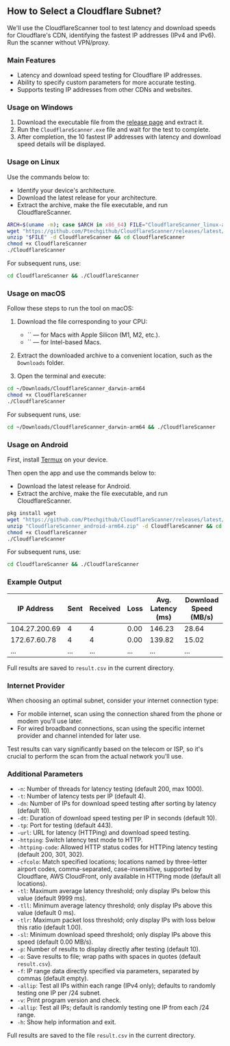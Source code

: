 ## How to Select a Cloudflare Subnet?

We'll use the CloudflareScanner tool to test latency and download speeds for Cloudflare's CDN, identifying the fastest IP addresses (IPv4 and IPv6). Run the scanner without VPN/proxy.

### Main Features

- Latency and download speed testing for Cloudflare IP addresses.
- Ability to specify custom parameters for more accurate testing.
- Supports testing IP addresses from other CDNs and websites.

### Usage on Windows

1. Download the executable file from the [release page](https://github.com/Ptechgithub/CloudflareScanner/releases/latest) and extract it.
2. Run the `CloudflareScanner.exe` file and wait for the test to complete.
3. After completion, the 10 fastest IP addresses with latency and download speed details will be displayed.

### Usage on Linux

Use the commands below to:

- Identify your device's architecture.
- Download the latest release for your architecture.
- Extract the archive, make the file executable, and run CloudflareScanner.

```bash
ARCH=$(uname -m); case $ARCH in x86_64) FILE="CloudflareScanner_linux-amd64.zip";; aarch64|arm64) FILE="CloudflareScanner_linux-arm64.zip";; armv7l) FILE="CloudflareScanner_linux-arm7.zip";; mips64) FILE="CloudflareScanner_linux-mips64.zip";; mips64le) FILE="CloudflareScanner_linux-mips64le.zip";; riscv64) FILE="CloudflareScanner_linux-riscv64.zip";; *) echo "Unsupported architecture: $ARCH"; exit 1;; esac
wget "https://github.com/Ptechgithub/CloudflareScanner/releases/latest/download/$FILE"
unzip "$FILE" -d CloudflareScanner && cd CloudflareScanner
chmod +x CloudflareScanner
./CloudflareScanner
```

For subsequent runs, use:

```bash
cd CloudflareScanner && ./CloudflareScanner
```

### Usage on macOS

Follow these steps to run the tool on macOS:

1. Download the file corresponding to your CPU:

   - `` — for Macs with Apple Silicon (M1, M2, etc.).
   - `` — for Intel-based Macs.

2. Extract the downloaded archive to a convenient location, such as the `Downloads` folder.

3. Open the terminal and execute:

```bash
cd ~/Downloads/CloudflareScanner_darwin-arm64
chmod +x CloudflareScanner
./CloudflareScanner
```

For subsequent runs, use:

```bash
cd ~/Downloads/CloudflareScanner_darwin-arm64 && ./CloudflareScanner
```

### Usage on Android

First, install [Termux](https://play.google.com/store/apps/details?id=com.termux) on your device.

Then open the app and use the commands below to:

- Download the latest release for Android.
- Extract the archive, make the file executable, and run CloudflareScanner.

```bash
pkg install wget
wget "https://github.com/Ptechgithub/CloudflareScanner/releases/latest/download/CloudflareScanner_android-arm64.zip"
unzip "CloudflareScanner_android-arm64.zip" -d CloudflareScanner && cd CloudflareScanner
chmod +x CloudflareScanner
./CloudflareScanner
```

For subsequent runs, use:

```bash
cd CloudflareScanner && ./CloudflareScanner
```

### Example Output

| IP Address    | Sent | Received | Loss | Avg. Latency (ms) | Download Speed (MB/s) |
| ------------- | ---- | -------- | ---- | ----------------- | --------------------- |
| 104.27.200.69 | 4    | 4        | 0.00 | 146.23            | 28.64                 |
| 172.67.60.78  | 4    | 4        | 0.00 | 139.82            | 15.02                 |
| ...           | ...  | ...      | ...  | ...               | ...                   |

Full results are saved to `result.csv` in the current directory.

### Internet Provider

When choosing an optimal subnet, consider your internet connection type:

- For mobile internet, scan using the connection shared from the phone or modem you'll use later.
- For wired broadband connections, scan using the specific internet provider and channel intended for later use.

Test results can vary significantly based on the telecom or ISP, so it's crucial to perform the scan from the actual network you'll use.

### Additional Parameters

- `-n`: Number of threads for latency testing (default 200, max 1000).
- `-t`: Number of latency tests per IP (default 4).
- `-dn`: Number of IPs for download speed testing after sorting by latency (default 10).
- `-dt`: Duration of download speed testing per IP in seconds (default 10).
- `-tp`: Port for testing (default 443).
- `-url`: URL for latency (HTTPing) and download speed testing.
- `-httping`: Switch latency test mode to HTTP.
- `-httping-code`: Allowed HTTP status codes for HTTPing latency testing (default 200, 301, 302).
- `-cfcolo`: Match specified locations; locations named by three-letter airport codes, comma-separated, case-insensitive, supported by Cloudflare, AWS CloudFront, only available in HTTPing mode (default all locations).
- `-tl`: Maximum average latency threshold; only display IPs below this value (default 9999 ms).
- `-tll`: Minimum average latency threshold; only display IPs above this value (default 0 ms).
- `-tlr`: Maximum packet loss threshold; only display IPs with loss below this ratio (default 1.00).
- `-sl`: Minimum download speed threshold; only display IPs above this speed (default 0.00 MB/s).
- `-p`: Number of results to display directly after testing (default 10).
- `-o`: Save results to file; wrap paths with spaces in quotes (default `result.csv`).
- `-f`: IP range data directly specified via parameters, separated by commas (default empty).
- `-allip`: Test all IPs within each range (IPv4 only); defaults to randomly testing one IP per /24 subnet.
- `-v`: Print program version and check.
- `-allip`: Test all IPs; default is randomly testing one IP from each /24 range.
- `-h`: Show help information and exit.

Full results are saved to the file `result.csv` in the current directory.
